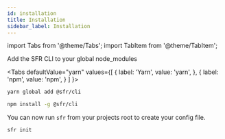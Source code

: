 ```yaml
---
id: installation
title: Installation
sidebar_label: Installation
---
```

import Tabs from '@theme/Tabs';
import TabItem from '@theme/TabItem';

Add the SFR CLI to your global node_modules


<Tabs
  defaultValue="yarn"
  values={[
    { label: 'Yarn', value: 'yarn', },
    { label: 'npm', value: 'npm', }
  ]
}>
<TabItem value="yarn">

```bash
yarn global add @sfr/cli 
```

</TabItem>
<TabItem value="npm">

```bash
npm install -g @sfr/cli 
```

</TabItem>
</Tabs>

You can now run `sfr` from your projects root to create your config file.

```bash
sfr init
```
